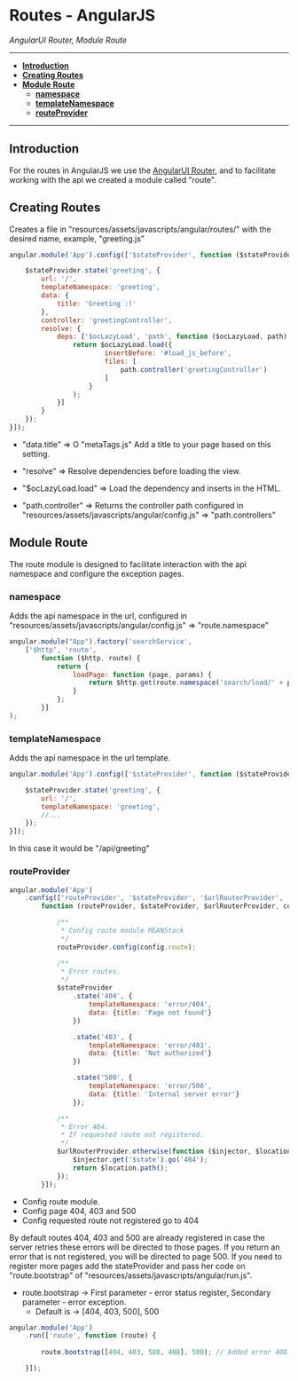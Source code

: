 # Routes - AngularJS
*AngularUI Router, Module Route*

---

- [**Introduction**](#introduction)
- [**Creating Routes**](#creatingroutes)
- [**Module Route**](#moduleroute)
  - [**namespace**](#namespace)
  - [**templateNamespace**](#templateNamespace)
  - [**routeProvider**](#routeprovider)

---

## Introduction

For the routes in AngularJS we use the [AngularUI Router](http://ui-router.github.io/), and to facilitate working with the api we created a module called "route".

## Creating Routes

Creates a file in "resources/assets/javascripts/angular/routes/" with the desired name, example, "greeting.js"

```javascript
angular.module('App').config(['$stateProvider', function ($stateProvider) {

    $stateProvider.state('greeting', {
        url: '/',
        templateNamespace: 'greeting',
        data: {
            title: 'Greeting :)'
        },
        controller: 'greetingController',
        resolve: {
            deps: ['$ocLazyLoad', 'path', function ($ocLazyLoad, path) {
                return $ocLazyLoad.load({
                        insertBefore: '#load_js_before',
                        files: [
                            path.controller('greetingController')
                        ]
                    }
                );
            }]
        }
    });
}]);
```
  
* "data.title" => O "metaTags.js" Add a title to your page based on this setting.
 
* "resolve" => Resolve dependencies before loading the view.

* "$ocLazyLoad.load" => Load the dependency and inserts in the HTML.

* "path.controller" => Returns the controller path configured in "resources/assets/javascripts/angular/config.js" => "path.controllers"


## Module Route

The route module is designed to facilitate interaction with the api namespace and configure the exception pages.

### namespace

Adds the api namespace in the url, configured in "resources/assets/javascripts/angular/config.js" => "route.namespace"

```javascript
angular.module("App").factory('searchService',
    ['$http', 'route',
        function ($http, route) {
            return {
                loadPage: function (page, params) {
                    return $http.get(route.namespace('search/load/' + page), {params: params});
                }
            };
        }]
);
```

### templateNamespace

Adds the api namespace in the url template.

```javascript
angular.module('App').config(['$stateProvider', function ($stateProvider) {

    $stateProvider.state('greeting', {
        url: '/',
        templateNamespace: 'greeting',
        //...
    });
}]);
```

In this case it would be "/api/greeting"

### routeProvider

```javascript
angular.module('App')
    .config(['routeProvider', '$stateProvider', '$urlRouterProvider', 'config',
        function (routeProvider, $stateProvider, $urlRouterProvider, config) {

            /**
             * Config route module MEANStack
             */
            routeProvider.config(config.route);

            /**
             * Error routes.
             */
            $stateProvider
                .state('404', {
                    templateNamespace: 'error/404',
                    data: {title: 'Page not found'}
                })

                .state('403', {
                    templateNamespace: 'error/403',
                    data: {title: 'Not authorized'}
                })

                .state('500', {
                    templateNamespace: 'error/500',
                    data: {title: 'Internal server error'}
                });

            /**
             * Error 404.
             * If requested route not registered.
             */
            $urlRouterProvider.otherwise(function ($injector, $location) {
                $injector.get('$state').go('404');
                return $location.path();
            });
        }]);
```

* Config route module.
* Config page 404, 403 and 500
* Config requested route not registered go to 404

By default routes 404, 403 and 500 are already registered in case the server retries these errors will be directed to those pages. If you return an error that is not registered, you will be directed to page 500.
If you need to register more pages add the stateProvider and pass her code on "route.bootstrap" of "resources/assets/javascripts/angular/run.js".

* route.bootstrap -> First parameter - error status register, Secondary parameter - error exception.
  * Default is -> [404, 403, 500], 500
  
```javascript
angular.module('App')
    .run(['route', function (route) {
        
        route.bootstrap([404, 403, 500, 408], 500); // Added error 408 Request Timeout.

    }]);
```
